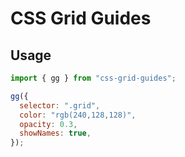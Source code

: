 # CSS Grid Guides

## Usage

```javascript
import { gg } from "css-grid-guides";

gg({
  selector: ".grid",
  color: "rgb(240,128,128)",
  opacity: 0.3,
  showNames: true,
});
```
